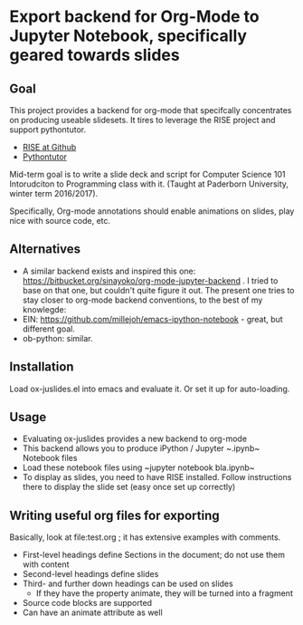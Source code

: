# Export backend for Org-Mode to Jupyter Notebook, specifically geared towards slides #

## Goal 

This project provides a backend for org-mode that specifcally concentrates on producing useable slidesets. It tires to leverage the RISE project and support pythontutor. 

* [RISE at Github ](https://github.com/damianavila/RISE)
* [Pythontutor ](http://www.pythontutor.com)

Mid-term goal is to write a slide deck and script for Computer Science 101 Intorudciton to Programming class with it. (Taught at Paderborn University, winter term 2016/2017).

Specifically, Org-mode annotations should enable animations on slides, play nice with source code, etc. 

## Alternatives 

- A similar backend exists and inspired this one: https://bitbucket.org/sinayoko/org-mode-jupyter-backend . I tried to base on that one, but couldn't quite figure it out. The present one tries to stay closer to org-mode backend conventions, to the best of my knowlegde: 
- EIN: https://github.com/millejoh/emacs-ipython-notebook - great, but different goal. 
- ob-python: similar. 

## Installation 

Load ox-juslides.el into emacs and evaluate it. Or set it up for
auto-loading. 

## Usage 

- Evaluating ox-juslides provides a new
backend to org-mode
- This backend allows you to produce  iPython / Jupyter
~.ipynb~ Notebook files
- Load these notebook files using ~jupyter notebook bla.ipynb~ 
- To display as slides, you need to have RISE installed. Follow
  instructions there to display the slide set (easy once set up
  correctly) 
  
  

## Writing useful org files for exporting 

Basically, look at file:test.org ; it has extensive examples with
comments. 

- First-level headings define Sections in the document; do not use them with content
- Second-level headings define slides 
- Third- and further down headings can be used on slides 
   - If they have the property animate, they will be turned into a fragment 
- Source code blocks are supported 
- Can have an animate attribute as well 

